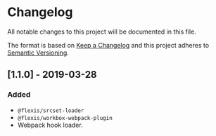 # Changelog

All notable changes to this project will be documented in this file.

The format is based on [Keep a Changelog](http://keepachangelog.com/en/1.0.0/)
and this project adheres to [Semantic Versioning](http://semver.org/spec/v2.0.0.html).

## [1.1.0] - 2019-03-28
### Added
- `@flexis/srcset-loader`
- `@flexis/workbox-webpack-plugin`
- Webpack hook loader.
